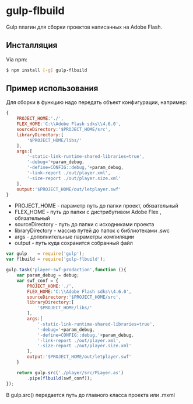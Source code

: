 # gulp-flbuild
Gulp плагин для сборки проектов написанных на Adobe Flash.

## Инсталляция
Via npm:

```bash
$ npm install [-g] gulp-flbuild
```
## Пример использования
Для сборки в функцию надо передать объект конфигурации, например:
```javascript
{
    PROJECT_HOME:'./',
    FLEX_HOME:'C:\\Adobe Flash sdks\\4.6.0',
    sourceDirectory:'$PROJECT_HOME/src',
    libraryDirectory:[
        '$PROJECT_HOME/libs/'
    ],
    args:[
        '-static-link-runtime-shared-libraries=true',
        '-debug='+param_debug,
        '-define=CONFIG::debug,'+param_debug,
        '-link-report ./out/player.xml',
        '-size-report ./out/player.size.xml'
    ],
    output:'$PROJECT_HOME/out/letplayer.swf'
}
```
- PROJECT_HOME - параметр путь до папки проект, обязательный
- FLEX_HOME - путь до папки с дистрибутивом  Adobe Flex , обязательный
- sourceDirectory - путь до папки с исходниками проекта
- libraryDirectory - массив путей до папок с библиотеками .swc
- args - дополнительные параметры компиляции
- output - путь куда сохранится собранный файл

```javascript
var gulp    = require('gulp');
var flbuild = require('gulp-flbuild');

gulp.task('player-swf-prodaction',function (){
    var param_debug = debug;
    var swf_conf = {
        PROJECT_HOME:'./',
        FLEX_HOME:'C:\\Adobe Flash sdks\\4.6.0',
        sourceDirectory:'$PROJECT_HOME/src',
        libraryDirectory:[
            '$PROJECT_HOME/libs/'
        ],
        args:[
            '-static-link-runtime-shared-libraries=true',
            '-debug='+param_debug,
            '-define=CONFIG::debug,'+param_debug,
            '-link-report ./out/player.xml',
            '-size-report ./out/player.size.xml'
        ],
        output:'$PROJECT_HOME/out/letplayer.swf'
    }

    return gulp.src('./player/src/PLayer.as')
        .pipe(flbuild(swf_conf));
});
```

В gulp.src() передается путь до главного класса проекта или .mxml


